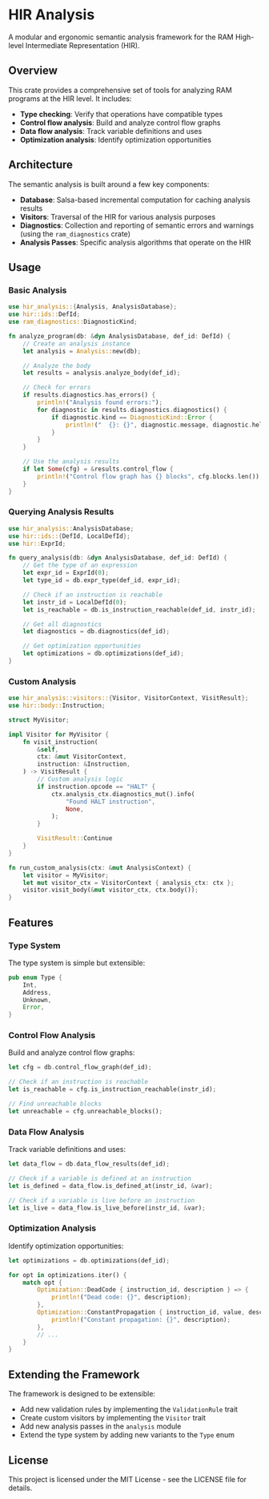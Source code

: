 # HIR Analysis

A modular and ergonomic semantic analysis framework for the RAM High-level Intermediate Representation (HIR).

## Overview

This crate provides a comprehensive set of tools for analyzing RAM programs at the HIR level. It includes:

- **Type checking**: Verify that operations have compatible types
- **Control flow analysis**: Build and analyze control flow graphs
- **Data flow analysis**: Track variable definitions and uses
- **Optimization analysis**: Identify optimization opportunities

## Architecture

The semantic analysis is built around a few key components:

- **Database**: Salsa-based incremental computation for caching analysis results
- **Visitors**: Traversal of the HIR for various analysis purposes
- **Diagnostics**: Collection and reporting of semantic errors and warnings (using the `ram_diagnostics` crate)
- **Analysis Passes**: Specific analysis algorithms that operate on the HIR

## Usage

### Basic Analysis

```rust
use hir_analysis::{Analysis, AnalysisDatabase};
use hir::ids::DefId;
use ram_diagnostics::DiagnosticKind;

fn analyze_program(db: &dyn AnalysisDatabase, def_id: DefId) {
    // Create an analysis instance
    let analysis = Analysis::new(db);

    // Analyze the body
    let results = analysis.analyze_body(def_id);

    // Check for errors
    if results.diagnostics.has_errors() {
        println!("Analysis found errors:");
        for diagnostic in results.diagnostics.diagnostics() {
            if diagnostic.kind == DiagnosticKind::Error {
                println!("  {}: {}", diagnostic.message, diagnostic.help);
            }
        }
    }

    // Use the analysis results
    if let Some(cfg) = &results.control_flow {
        println!("Control flow graph has {} blocks", cfg.blocks.len());
    }
}
```

### Querying Analysis Results

```rust
use hir_analysis::AnalysisDatabase;
use hir::ids::{DefId, LocalDefId};
use hir::ExprId;

fn query_analysis(db: &dyn AnalysisDatabase, def_id: DefId) {
    // Get the type of an expression
    let expr_id = ExprId(0);
    let type_id = db.expr_type(def_id, expr_id);

    // Check if an instruction is reachable
    let instr_id = LocalDefId(0);
    let is_reachable = db.is_instruction_reachable(def_id, instr_id);

    // Get all diagnostics
    let diagnostics = db.diagnostics(def_id);

    // Get optimization opportunities
    let optimizations = db.optimizations(def_id);
}
```

### Custom Analysis

```rust
use hir_analysis::visitors::{Visitor, VisitorContext, VisitResult};
use hir::body::Instruction;

struct MyVisitor;

impl Visitor for MyVisitor {
    fn visit_instruction(
        &self,
        ctx: &mut VisitorContext,
        instruction: &Instruction,
    ) -> VisitResult {
        // Custom analysis logic
        if instruction.opcode == "HALT" {
            ctx.analysis_ctx.diagnostics_mut().info(
                "Found HALT instruction",
                None,
            );
        }

        VisitResult::Continue
    }
}

fn run_custom_analysis(ctx: &mut AnalysisContext) {
    let visitor = MyVisitor;
    let mut visitor_ctx = VisitorContext { analysis_ctx: ctx };
    visitor.visit_body(&mut visitor_ctx, ctx.body());
}
```

## Features

### Type System

The type system is simple but extensible:

```rust
pub enum Type {
    Int,
    Address,
    Unknown,
    Error,
}
```

### Control Flow Analysis

Build and analyze control flow graphs:

```rust
let cfg = db.control_flow_graph(def_id);

// Check if an instruction is reachable
let is_reachable = cfg.is_instruction_reachable(instr_id);

// Find unreachable blocks
let unreachable = cfg.unreachable_blocks();
```

### Data Flow Analysis

Track variable definitions and uses:

```rust
let data_flow = db.data_flow_results(def_id);

// Check if a variable is defined at an instruction
let is_defined = data_flow.is_defined_at(instr_id, &var);

// Check if a variable is live before an instruction
let is_live = data_flow.is_live_before(instr_id, &var);
```

### Optimization Analysis

Identify optimization opportunities:

```rust
let optimizations = db.optimizations(def_id);

for opt in optimizations.iter() {
    match opt {
        Optimization::DeadCode { instruction_id, description } => {
            println!("Dead code: {}", description);
        },
        Optimization::ConstantPropagation { instruction_id, value, description } => {
            println!("Constant propagation: {}", description);
        },
        // ...
    }
}
```

## Extending the Framework

The framework is designed to be extensible:

- Add new validation rules by implementing the `ValidationRule` trait
- Create custom visitors by implementing the `Visitor` trait
- Add new analysis passes in the `analysis` module
- Extend the type system by adding new variants to the `Type` enum

## License

This project is licensed under the MIT License - see the LICENSE file for details.

